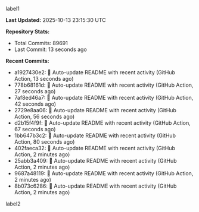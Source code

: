 
label1 
<!-- ACTIVITY_START -->
**Last Updated:** 2025-10-13 23:15:30 UTC

**Repository Stats:**
- Total Commits: 89691
- Last Commit: 13 seconds ago

**Recent Commits:**
- a1927430e2: 🤖 Auto-update README with recent activity (GitHub Action, 13 seconds ago)
- 778b68161d: 🤖 Auto-update README with recent activity (GitHub Action, 27 seconds ago)
- 7af8ed46a7: 🤖 Auto-update README with recent activity (GitHub Action, 42 seconds ago)
- 2729e8aa06: 🤖 Auto-update README with recent activity (GitHub Action, 56 seconds ago)
- d2b15f4f9f: 🤖 Auto-update README with recent activity (GitHub Action, 67 seconds ago)
- 1bb647b3c2: 🤖 Auto-update README with recent activity (GitHub Action, 80 seconds ago)
- 402faeca32: 🤖 Auto-update README with recent activity (GitHub Action, 2 minutes ago)
- 25abb3a409: 🤖 Auto-update README with recent activity (GitHub Action, 2 minutes ago)
- 9687a48119: 🤖 Auto-update README with recent activity (GitHub Action, 2 minutes ago)
- 8b073c6286: 🤖 Auto-update README with recent activity (GitHub Action, 2 minutes ago)
<!-- ACTIVITY_END -->

label2
